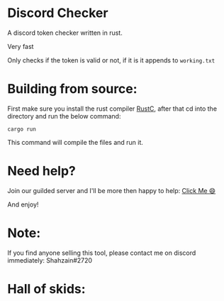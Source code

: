 # Discord Checker

A discord token checker written in rust.

Very fast

Only checks if the token is valid or not, if it is it appends to `working.txt`

# Building from source:

First make sure you install the rust compiler [RustC](https://www.rust-lang.org/tools/install), after that cd into the directory and run the below command:

```
cargo run
```

This command will compile the files and run it.

# Need help?

Join our guilded server and I'll be more then happy to help:  [Click Me 😄](https://www.guilded.gg/i/2Zv9o7L2)

And enjoy!

# Note:

If you find anyone selling this tool, please contact me on discord immediately: Shahzain#2720
# Hall of skids:

